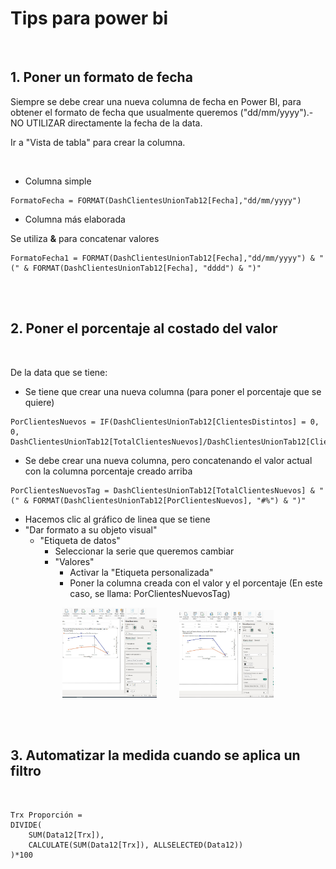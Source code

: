 # Tips para power bi

<br />


## 1. Poner un formato de fecha

Siempre se debe crear una nueva columna de fecha en Power BI, para obtener el formato de fecha que usualmente queremos ("dd/mm/yyyy").-
NO UTILIZAR directamente la fecha de la data.

Ir a "Vista de tabla" para crear la columna.

<br />

- Columna simple

```
FormatoFecha = FORMAT(DashClientesUnionTab12[Fecha],"dd/mm/yyyy")
```

- Columna más elaborada

Se utiliza **&** para concatenar valores

```
FormatoFecha1 = FORMAT(DashClientesUnionTab12[Fecha],"dd/mm/yyyy") & " (" & FORMAT(DashClientesUnionTab12[Fecha], "dddd") & ")"
```


<br />
<br />

## 2. Poner el porcentaje al costado del valor

<br />

De la data que se tiene:

- Se tiene que crear una nueva columna (para poner el porcentaje que se quiere)

```
PorClientesNuevos = IF(DashClientesUnionTab12[ClientesDistintos] = 0, 0, DashClientesUnionTab12[TotalClientesNuevos]/DashClientesUnionTab12[ClientesDistintos])
```

- Se debe crear una nueva columna, pero concatenando el valor actual con la columna porcentaje creado arriba

```
PorClientesNuevosTag = DashClientesUnionTab12[TotalClientesNuevos] & " (" & FORMAT(DashClientesUnionTab12[PorClientesNuevos], "#%") & ")"
```

- Hacemos clic al gráfico de linea que se tiene
- "Dar formato a su objeto visual"
  - "Etiqueta de datos"
    - Seleccionar la serie que queremos cambiar
    - "Valores"
        - Activar la "Etiqueta personalizada"
        - Poner la columna creada con el valor y el porcentaje (En este caso, se llama: PorClientesNuevosTag)


<p align="center">
  <img src="/img/lab11.jpg" width=30% height=30%>
  &nbsp; &nbsp; &nbsp; &nbsp;
  <img src="/img/lab12.jpg" width=30% height=30%>
</p>


<br />
<br />

## 3. Automatizar la medida cuando se aplica un filtro

<br />

```
Trx Proporción = 
DIVIDE(
    SUM(Data12[Trx]),
    CALCULATE(SUM(Data12[Trx]), ALLSELECTED(Data12))
)*100
```










